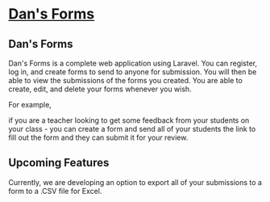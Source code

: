 
<h1><a href="http://mamnev.me">Dan's Forms</a></h1>

## Dan's Forms



Dan's Forms is a complete web application using Laravel. You can register, log in, and create forms to send to anyone for submission. You will then be able to view the submissions of the forms you created. You are able to create, edit, and delete your forms whenever you wish.

For example,

if you are a teacher looking to get some feedback from your students on your class - you can create a form and send all of your students the link to fill out the form and they can submit it for your review. 


## Upcoming Features

Currently, we are developing an option to export all of your submissions to a form to a .CSV file for Excel. 
